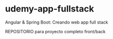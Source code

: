 # udemy-app-fullstack
Angular &amp; Spring Boot: Creando web app full stack

REPOSITORIO para proyecto completo front/back
